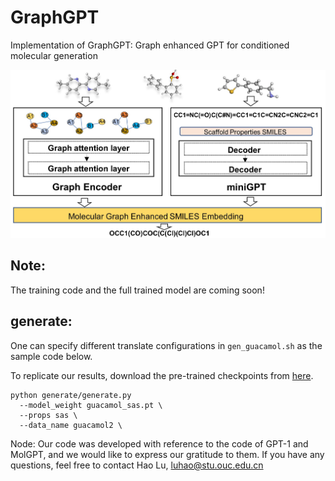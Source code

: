 # GraphGPT
Implementation of GraphGPT: Graph enhanced GPT for conditioned molecular generation

![mhnn-method](./main.jpg)


## Note: 
The training code and the full trained model are coming soon!

## generate:
One can specify different translate configurations in `gen_guacamol.sh` as the sample code below.

To replicate our results, download the pre-trained checkpoints from [here](https://drive.google.com/drive/folders/1nvFNun0bpuKshaFl1Mo0NKHGObZcqsZS?usp=sharing).


```
python generate/generate.py
  --model_weight guacamol_sas.pt \
  --props sas \
  --data_name guacamol2 \
```




Node: 
Our code was developed with reference to the code of GPT-1 and MolGPT, and we would like to express our gratitude to them.
If you have any questions, feel free to contact Hao Lu, luhao@stu.ouc.edu.cn
